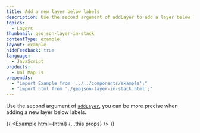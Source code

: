 ```yaml
---
title: Add a new layer below labels
description: Use the second argument of addLayer to add a layer below labels.
topics:
  - Layers
thumbnail: geojson-layer-in-stack
contentType: example
layout: example
hideFeedback: true
language:
  - JavaScript
products:
  - Unl Map Js
prependJs:
  - "import Example from '../../components/example';"
  - "import html from './geojson-layer-in-stack.html';"
---
```


Use the second argument of [`addLayer`](https://u-n-l.github.io/unl-map-js-docs/api/map/#map#addlayer), you can be more precise when adding a new layer below labels.

{{ <Example html={html} {...this.props} /> }}
